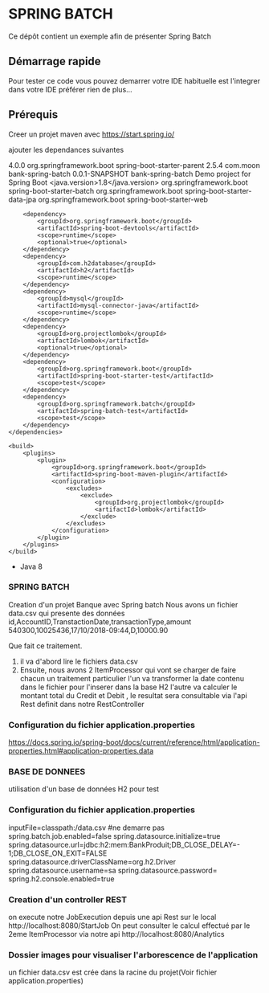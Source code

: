 # SPRING BATCH 
Ce dépôt contient un exemple afin de présenter Spring Batch
 
## Démarrage rapide
Pour tester ce code vous pouvez demarrer votre IDE habituelle est l'integrer dans votre IDE préférer rien de plus...

## Prérequis
Creer un projet maven avec https://start.spring.io/

ajouter les dependances suivantes 

<?xml version="1.0" encoding="UTF-8"?>
<project xmlns="http://maven.apache.org/POM/4.0.0" xmlns:xsi="http://www.w3.org/2001/XMLSchema-instance"
	xsi:schemaLocation="http://maven.apache.org/POM/4.0.0 https://maven.apache.org/xsd/maven-4.0.0.xsd">
	<modelVersion>4.0.0</modelVersion>
	<parent>
		<groupId>org.springframework.boot</groupId>
		<artifactId>spring-boot-starter-parent</artifactId>
		<version>2.5.4</version>
		<relativePath/> <!-- lookup parent from repository -->
	</parent>
	<groupId>com.moon</groupId>
	<artifactId>bank-spring-batch</artifactId>
	<version>0.0.1-SNAPSHOT</version>
	<name>bank-spring-batch</name>
	<description>Demo project for Spring Boot</description>
	<properties>
		<java.version>1.8</java.version>
	</properties>
	<dependencies>
		<dependency>
			<groupId>org.springframework.boot</groupId>
			<artifactId>spring-boot-starter-batch</artifactId>
		</dependency>
		<dependency>
			<groupId>org.springframework.boot</groupId>
			<artifactId>spring-boot-starter-data-jpa</artifactId>
		</dependency>
		<dependency>
			<groupId>org.springframework.boot</groupId>
			<artifactId>spring-boot-starter-web</artifactId>
		</dependency>

		<dependency>
			<groupId>org.springframework.boot</groupId>
			<artifactId>spring-boot-devtools</artifactId>
			<scope>runtime</scope>
			<optional>true</optional>
		</dependency>
		<dependency>
			<groupId>com.h2database</groupId>
			<artifactId>h2</artifactId>
			<scope>runtime</scope>
		</dependency>
		<dependency>
			<groupId>mysql</groupId>
			<artifactId>mysql-connector-java</artifactId>
			<scope>runtime</scope>
		</dependency>
		<dependency>
			<groupId>org.projectlombok</groupId>
			<artifactId>lombok</artifactId>
			<optional>true</optional>
		</dependency>
		<dependency>
			<groupId>org.springframework.boot</groupId>
			<artifactId>spring-boot-starter-test</artifactId>
			<scope>test</scope>
		</dependency>
		<dependency>
			<groupId>org.springframework.batch</groupId>
			<artifactId>spring-batch-test</artifactId>
			<scope>test</scope>
		</dependency>
	</dependencies>

	<build>
		<plugins>
			<plugin>
				<groupId>org.springframework.boot</groupId>
				<artifactId>spring-boot-maven-plugin</artifactId>
				<configuration>
					<excludes>
						<exclude>
							<groupId>org.projectlombok</groupId>
							<artifactId>lombok</artifactId>
						</exclude>
					</excludes>
				</configuration>
			</plugin>
		</plugins>
	</build>

</project>


  * Java 8
 
### SPRING BATCH

Creation d'un projet Banque avec Spring batch
Nous avons un fichier data.csv qui presente des données 
id,AccountID,TranstactionDate,transactionType,amount
540300,10025436,17/10/2018-09:44,D,10000.90

Que fait ce traitement.

1) il va d'abord lire le fichiers data.csv
2) Ensuite, nous avons 2 ItemProcessor qui vont se charger de faire chacun un traitement particulier l'un va transformer la date contenu dans le fichier pour l'inserer dans la base H2
l'autre va calculer le montant total du Credit et Debit , le resultat sera consultable via l'api Rest definit dans notre RestController 



### Configuration du fichier application.properties
https://docs.spring.io/spring-boot/docs/current/reference/html/application-properties.html#application-properties.data

### BASE DE DONNEES
utilisation d'un base de données H2 pour test

### Configuration du fichier application.properties
inputFile=classpath:/data.csv
#ne demarre pas
spring.batch.job.enabled=false 
spring.datasource.initialize=true
spring.datasource.url=jdbc:h2:mem:BankProduit;DB_CLOSE_DELAY=- 1;DB_CLOSE_ON_EXIT=FALSE
spring.datasource.driverClassName=org.h2.Driver
spring.datasource.username=sa
spring.datasource.password=
spring.h2.console.enabled=true

### Creation d'un controller REST
on execute notre JobExecution depuis une api Rest sur le local 
http://localhost:8080/StartJob
On peut consulter le calcul effectué par le 2eme ItemProcessor via notre api
http://localhost:8080/Analytics

### Dossier images pour visualiser l'arborescence de l'application
un fichier data.csv est crée dans la racine du projet(Voir fichier application.properties)

